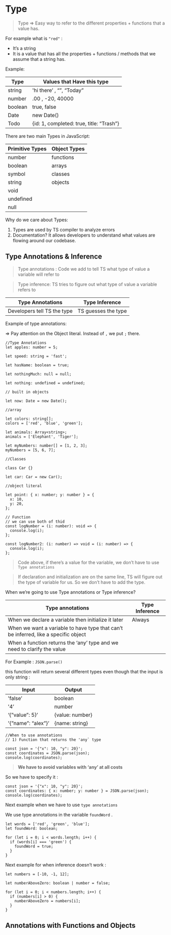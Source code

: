 # Type

> Type ⇒ Easy way to refer to the different properties + functions that a value has.

For example what is `"red"` :

- It’s a string
- It is a value that has all the properties + functions / methods that we assume that a string has.

Example:

| Type    | Values that Have this type               |
| ------- | ---------------------------------------- |
| string  | 'hi there’ , “”, “Today”                 |
| number  | .00 , -20, 40000                         |
| boolean | true, false                              |
| Date    | new Date()                               |
| Todo    | {id: 1, completed: true, title: “Trash”} |

There are two main Types in JavaScript:

| Primitive Types | Object Types |
| --------------- | ------------ |
| number          | functions    |
| boolean         | arrays       |
| symbol          | classes      |
| string          | objects      |
| void            |              |
| undefined       |              |
| null            |              |

Why do we care about Types:

1. Types are used by TS compiler to analyze errors
2. Documentation? It allows developers to understand what values are flowing around our codebase.

## Type Annotations & Inference

> Type annotations : Code we add to tell TS what type of value a variable will refer to

> Type inference: TS tries to figure out what type of value a variable refers to

| Type Annotations            | Type Inference      |
| --------------------------- | ------------------- |
| Developers tell TS the type | TS guesses the type |

Example of type annotations:

⇒ Pay attention on the Object literal. Instead of `,` we put `;` there.

```tsx
//Type Annotations
let apples: number = 5;

let speed: string = 'fast';

let hasName: boolean = true;

let nothingMuch: null = null;

let nothing: undefined = undefined;

// built in objects

let now: Date = new Date();

//array

let colors: string[];
colors = ['red', 'blue', 'green'];

let animals: Array<string>;
animals = ['Elephant', 'Tiger'];

let myNumbers: number[] = [1, 2, 3];
myNumbers = [5, 6, 7];

//Classes

class Car {}

let car: Car = new Car();

//object literal

let point: { x: number; y: number } = {
  x: 10,
  y: 20,
};

// Function
// we can use both of thid
const logNumber = (i: number): void => {
  console.log(i);
};

const logNumber2: (i: number) => void = (i: number) => {
  console.log(i);
};
```

> Code above, if there’s a value for the variable, we don’t have to use `Type annotations`

> If declaration and initialization are on the same line, TS will figure out the type of variable for us. So we don’t have to add the type.

When we’re going to use Type annotations or Type inference?

| Type annotations                                                                    | Type Inference |
| ----------------------------------------------------------------------------------- | -------------- |
| When we declare a variable then initialize it later                                 | Always         |
| When we want a variable to have type that can’t be inferred, like a specific object |                |
| When a function returns the ‘any’ type and we need to clarify the value             |                |

For Example : `JSON.parse()`

this function will return several different types even though that the input is only string :

| Input              | Output          |
| ------------------ | --------------- |
| 'false’            | boolean         |
| '4’                | number          |
| ‘{”value”: 5}’     | {value: number} |
| '{”name”: “alex”}’ | {name: string}  |

```tsx
//When to use annotations
// 1) Function that returns the 'any` type

const json = '{"x": 10, "y": 20}';
const coordinates = JSON.parse(json);
console.log(coordinates);
```

> **We have to avoid variables with ‘any’ at all costs**

So we have to specify it :

```tsx
const json = '{"x": 10, "y": 20}';
const coordinates: { x: number; y: number } = JSON.parse(json);
console.log(coordinates);
```

Next example when we have to use `type annotations`

We use type annotations in the variable `foundWord` .

```
let words = ['red', 'green', 'blue'];
let foundWord: boolean;

for (let i = 0; i < words.length; i++) {
  if (words[i] === 'green') {
    foundWord = true;
  }
}
```

Next example for when inference doesn’t work :

```tsx
let numbers = [-10, -1, 12];

let numberAboveZero: boolean | number = false;

for (let i = 0; i < numbers.length; i++) {
  if (numbers[i] > 0) {
    numberAboveZero = numbers[i];
  }
}
```

## Annotations with Functions and Objects
